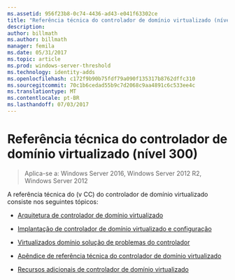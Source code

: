 ```yaml
---
ms.assetid: 956f23b8-0c74-4436-ad43-e041f63302ce
title: "Referência técnica do controlador de domínio virtualizado (nível 300)"
description: 
author: billmath
ms.author: billmath
manager: femila
ms.date: 05/31/2017
ms.topic: article
ms.prod: windows-server-threshold
ms.technology: identity-adds
ms.openlocfilehash: c172f9b90b75fdf79a090f135317b8762dffc310
ms.sourcegitcommit: 70c1b6cedad55b9c7d2068c9aa4891c6c533ee4c
ms.translationtype: MT
ms.contentlocale: pt-BR
ms.lasthandoff: 07/03/2017
---
```

# <a name="virtualized-domain-controller-technical-reference-level-300"></a>Referência técnica do controlador de domínio virtualizado (nível 300)

>Aplica-se a: Windows Server 2016, Windows Server 2012 R2, Windows Server 2012

A referência técnica do (v CC) do controlador de domínio virtualizado consiste nos seguintes tópicos:  
  
-   [Arquitetura de controlador de domínio virtualizado](../../../ad-ds/get-started/virtual-dc/Virtualized-Domain-Controller-Architecture.md)  
  
-   [Implantação de controlador de domínio virtualizado e configuração](../../../ad-ds/get-started/virtual-dc/Virtualized-Domain-Controller-Deployment-and-Configuration.md)  
  
-   [Virtualizados domínio solução de problemas do controlador](../../../ad-ds/manage/virtual-dc/Virtualized-Domain-Controller-Troubleshooting.md)  
  
-   [Apêndice de referência técnica do controlador de domínio virtualizado](../../../ad-ds/reference/virtual-dc/Virtualized-Domain-Controller-Technical-Reference-Appendix.md)  
  
-   [Recursos adicionais de controlador de domínio virtualizado](../../../ad-ds/reference/virtual-dc/Virtualized-Domain-Controller-Additional-Resources.md)  
  

